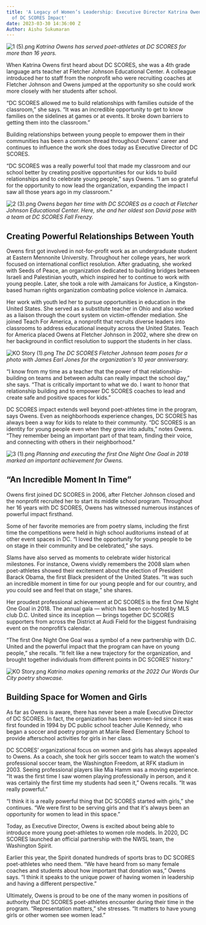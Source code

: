 ```yaml
---
title: 'A Legacy of Women’s Leadership: Executive Director Katrina Owens On Decades
  of DC SCORES Impact'
date: 2023-03-30 14:36:00 Z
Author: Aishu Sukumaran
---
```


![1 (5).png](/uploads/1%20(5).png)
*Katrina Owens has served poet-athletes at DC SCORES for more than 16 years.*











When Katrina Owens first heard about DC SCORES, she was a 4th grade language arts teacher at Fletcher Johnson Educational Center. A colleague introduced her to staff from the nonprofit who were recruiting coaches at Fletcher Johnson and Owens jumped at the opportunity so she could work more closely with her students after school.

“DC SCORES allowed me to build relationships with families outside of the classroom,” she says. “It was an incredible opportunity to get to know families on the sidelines at games or at events. It broke down barriers to getting them into the classroom.”

Building relationships between young people to empower them in their communities has been a common thread throughout Owens’ career and continues to influence the work she does today as Executive Director of DC SCORES.

“DC SCORES was a really powerful tool that made my classroom and our school better by creating positive opportunities for our kids to build relationships and to celebrate young people,” says Owens. “I am so grateful for the opportunity to now lead the organization, expanding the impact I saw all those years ago in my classroom.”

![2 (3).png](/uploads/2%20(3).png)
*Owens began her time with DC SCORES as a coach at Fletcher Johnson Educational Center. Here, she and her oldest son David pose with a team at DC SCORES Fall Frenzy.*

## Creating Powerful Relationships Between Youth

Owens first got involved in not-for-profit work as an undergraduate student at Eastern Mennonite University. Throughout her college years, her work focused on international conflict resolution. After graduating, she worked with Seeds of Peace, an organization dedicated to building bridges between Israeli and Palestinian youth, which inspired her to continue to work with young people. Later, she took a role with Jamaicans for Justice, a Kingston-based human rights organization combating police violence in Jamaica.

Her work with youth led her to pursue opportunities in education in the United States. She served as a substitute teacher in Ohio and also worked as a liaison through the court system on victim-offender mediation. She joined Teach For America, a nonprofit that recruits diverse leaders into classrooms to address educational inequity across the United States. Teach for America placed Owens at Fletcher Johnson in 2002, where she drew on her background in conflict resolution to support the students in her class.

![KO Story (1).png](/uploads/KO%20Story%20(1).png)
*The DC SCORES Fletcher Johnson team poses for a photo with James Earl Jones for the organization's 10 year anniversary.*

“I know from my time as a teacher that the power of that relationship-building on teams and between adults can really impact the school day,” she says. “That is critically important to what we do. I want to honor that relationship building and to empower DC SCORES coaches to lead and create safe and positive spaces for kids.”

DC SCORES impact extends well beyond poet-athletes time in the program, says Owens. Even as neighborhoods experience changes, DC SCORES has always been a way for kids to relate to their community. “DC SCORES is an identity for young people even when they grow into adults,” notes Owens. “They remember being an important part of that team, finding their voice, and connecting with others in their neighborhood.”

![3 (1).png](/uploads/3%20(1).png)
*Planning and executing the first One Night One Goal in 2018 marked an important achievement for Owens.*

## “An Incredible Moment In Time”

Owens first joined DC SCORES in 2006, after Fletcher Johnson closed and the nonprofit recruited her to start its middle school program. Throughout her 16 years with DC SCORES, Owens has witnessed numerous instances of powerful impact firsthand.

Some of her favorite memories are from poetry slams, including the first time the competitions were held in high school auditoriums instead of at other event spaces in DC. “I loved the opportunity for young people to be on stage in their community and be celebrated,” she says.

Slams have also served as moments to celebrate wider historical milestones. For instance, Owens vividly remembers the 2008 slam when poet-athletes showed their excitement about the election of President Barack Obama, the first Black president of the United States. “It was such an incredible moment in time for our young people and for our country, and you could see and feel that on stage,” she shares.

Her proudest professional achievement at DC SCORES is the first One Night One Goal in 2018. The annual gala — which has been co-hosted by MLS club D.C. United since its inception — brings together DC SCORES supporters from across the District at Audi Field for the biggest fundraising event on the nonprofit’s calendar.

“The first One Night One Goal was a symbol of a new partnership with D.C. United and the powerful impact that the program can have on young people,” she recalls. “It felt like a new trajectory for the organization, and brought together individuals from different points in DC SCORES’ history.”

![KO Story.png](/uploads/KO%20Story.png)
*Katrina makes opening remarks at the 2022 Our Words Our City poetry showcase.*

## Building Space for Women and Girls

As far as Owens is aware, there has never been a male Executive Director of DC SCORES. In fact, the organization has been women-led since it was first founded in 1994 by DC public school teacher Julie Kennedy, who began a soccer and poetry program at Marie Reed Elementary School to provide afterschool activities for girls in her class.

DC SCORES’ organizational focus on women and girls has always appealed to Owens. As a coach, she took her girls soccer team to watch the women's professional soccer team, the Washington Freedom, at RFK stadium in 2003. Seeing professional players like Mia Hamm was a moving experience. “It was the first time I saw women playing professionally in person, and it was certainly the first time my students had seen it,” Owens recalls. “It was really powerful.”

“I think it is a really powerful thing that DC SCORES started with girls,” she continues. “We were first to be serving girls and that it's always been an opportunity for women to lead in this space.”

Today, as Executive Director, Owens is excited about being able to introduce more young poet-athletes to women role models. In 2020, DC SCORES launched an official partnership with the NWSL team, the Washington Spirit.

Earlier this year, the Spirit donated hundreds of sports bras to DC SCORES poet-athletes who need them. “We have heard from so many female coaches and students about how important that donation was,” Owens says. “I think it speaks to the unique power of having women in leadership and having a different perspective.”

Ultimately, Owens is proud to be one of the many women in positions of authority that DC SCORES poet-athletes encounter during their time in the program. “Representation matters,” she stresses. “It matters to have young girls or other women see women lead.”